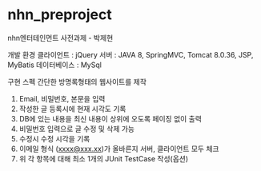 # nhn_preproject
nhn엔터테인먼트 사전과제 - 박제현

개발 환경
클라이언트 : jQuery
서버 : JAVA 8, SpringMVC, Tomcat 8.0.36, JSP, MyBatis
데이터베이스 : MySql

구현 스펙
간단한 방명록형태의 웹사이트를 제작

1. Email, 비밀번호, 본문을 입력
2. 작성한 글 등록시에 현재 시각도 기록
3. DB에 있는 내용을 최신 내용이 상위에 오도록 페이징 없이 출력
4. 비밀번호 입력으로 글 수정 및 삭제 가능
5. 수정시 수정 시각을 기록
6. 이메일 형식 (xxxx@xxx.xx)가 올바른지 서버, 클라이언트 모두 체크
7. 위 각 항목에 대해 최소 1개의 JUnit TestCase 작성(옵션)